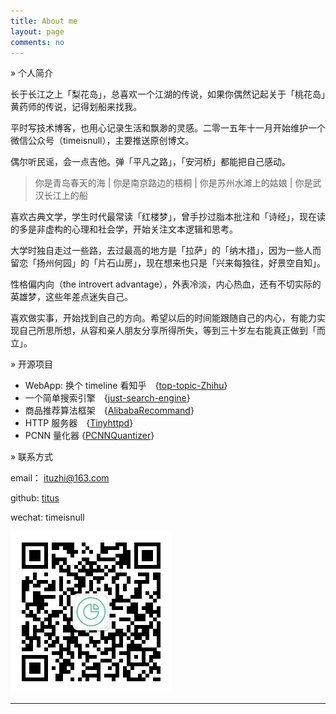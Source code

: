 ```yaml
---
title: About me
layout: page
comments: no
---
```


» 个人简介

长于长江之上「梨花岛」，总喜欢一个江湖的传说，如果你偶然记起关于「桃花岛」黄药师的传说，记得划船来找我。

平时写技术博客，也用心记录生活和飘渺的灵感。二零一五年十一月开始维护一个微信公众号（timeisnull），主要推送原创博文。 

偶尔听民谣，会一点吉他。弹「平凡之路」，「安河桥」都能把自己感动。

> 你是青岛春天的海 | 你是南京路边的梧桐 | 你是苏州水滩上的姑娘 | 你是武汉长江上的船

喜欢古典文学，学生时代最常读「红楼梦」，曾手抄过脂本批注和「诗经」，现在读的多是非虚构的心理和社会学，开始关注文本逻辑和思考。

大学时独自走过一些路，去过最高的地方是「拉萨」的「纳木措」，因为一些人而留恋「扬州何园」的「片石山房」，现在想来也只是「兴来每独往，好景空自知」。

性格偏内向（the introvert advantage），外表冷淡，内心热血，还有不切实际的英雄梦，这些年差点迷失自己。

喜欢做实事，开始找到自己的方向。希望以后的时间能跟随自己的内心，有能力实现自己所思所想，从容和亲人朋友分享所得所失，等到三十岁左右能真正做到「而立」。

» 开源项目

* WebApp: 换个 timeline 看知乎　{[top-topic-Zhihu](https://github.com/Huangtuzhi/top-topic-Zhihu)}
* 一个简单搜索引擎　{[just-search-engine](https://github.com/Huangtuzhi/just-search-engine)}
* 商品推荐算法框架　{[AlibabaRecommand](https://github.com/Huangtuzhi/AlibabaRecommand)}
* HTTP 服务器　{[Tinyhttpd](https://github.com/Huangtuzhi/Tinyhttpd)}
* PCNN 量化器 {[PCNNQuantizer](https://github.com/Huangtuzhi/PCNNQuantizer)}


» 联系方式

email： ituzhi@163.com

github: [titus](https://github.com/huangtuzhi)

wechat: timeisnull

![wechat](/assets/images/qrcode_for_mp.jpg)


----

